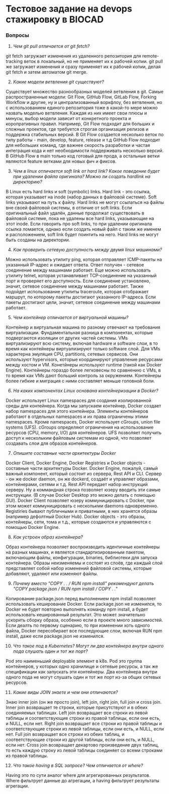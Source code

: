 # Тестовое задание на devops стажировку в BIOCAD

### Вопросы

1. *Чем git pull отличается от git fetch?*

git fetch загружает изменения из удаленного репозитория для remote-tracking веток в локальный, но не применяет их к рабочей копии. 
git pull же загружает изменения и сразу применяет их к рабочей копии, делая git fetch и затем автоматом git merge.

2. *Какие модели ветвления git существуют?*

Существует множество разнообразных моделей ветвления в git. 
Самые распространенные модели: Git Flow, GitHub Flow, GitLab Flow, Forking Workflow и другие, ну и централизованный воркфлоу, без ветвления, но с использованием единого репозитория тоже в какой-то мере можно назвать моделью ветвления. 
Каждая из них имеет свои плюсы и минусы, выбор модели зависит от конкретного проекта и коропративных правил. 
Например, Git Flow подходит для больших и сложных проектов, где требуется строгая организация релизов и поддержка стабильных версий. 
В Git Flow создается несколько веток по типу работы - main, develop, feature, release и т.д  GitHub Flow подходит для небольших команд, где важнее скорость разработки и частая интеграция кода и нет необходимости поддерживать несколько версий. 
В GitHub Flow в main только код готовый для прода, а остальные ветки являются feature ветками для новых фич и фиксов.


3. *Чем в linux отличается soft link от hard link? Какое поведение будет при удалении файла оригинала? Можно ли создать hardlink на директорию?*

В Linux есть hard links и soft (symbolic) links. 
Hard link - это ссылка, которая указывает на inode (набор данных в файловой системе). 
Soft links указывают на путь к файлу. 
Hard links не могут ссылаться на файлы вне своей файловой системы, в отличие от soft links. 
Если оригинальный файл удалён, данные продолжат существовать в файловой системе, пока не удалены все hard links, указывающие на этот inode. 
Если говорить про soft links, то при удалении оригинала ссылка ломается, однако если создать новый файл с таким же именем и расположением, soft link будет поинтить на него. 
Hard links не могут быть созданы на директории.

4.  *Как проверить сетевую доступность между двумя linux машинами?*

Можно использовать утилиту ping, которая отправляет ICMP-пакеты на указанный IP-адрес и ожидает ответа. 
Ответ получен - сетевое соединение между машинами работает. 
Еще можно использовать утилиту telnet, которая устанавливает TCP-соединение на указанный порт и проверяет его доступность. 
Если соединение установлено, значит, сетевое соединение между машинами работает. 
Также подойдет использование утилиты traceroute, которая отображает маршрут, по которому пакеты достигают указанного IP-адреса. 
Если пакеты достигают цели, значит, сетевое соединение между машинами работает. 

5. *Чем контейнер отличается от виртуальной машины?*

Контейнер и виртуальная машина по разному отвечают на требования виртуализации. 
Фундаментальная разница в компонентах, которые подвергаются изоляции от других частей системы.
VMs виртуализируют всю систему, включая hardware и software слои, в то время как контейнеры виртуализируют только software слой. 
Для VMs характерна эмуляция CPU, partitions, сетевых сервисов. Они используют hypervisors, которые координируют управление ресурсами  между хостом и VM.
Конетйнеры используют runtime (такой как Docker Engine).
Контейнеры гораздо более легковесны по сравнению с VMs, в то время как VMs дают больший контроль за окружением.
Контейнеры более гибкие и миграция с ними составляет меньше головной боли.

6. *На каких компонентах Linux основана контейнеризации в Docker?*

Docker использует Linux namespaces для создания изолированной среды для контейнера.
Когда мы запускаем контейнер, Docker создает набор namespaces для этого контейнера.
Элементы контейнеров работают в отдельных namespaces и их права ограничены этими namespaces.
Кроме namespaces, Docker использует cGroups, union file systems (UFS).
сGroups определяют ограничения на использование ресурсов (CPU, memory, I/O) для контейнеров.
UFS позволяет получить доступ к нескольким файловым системам из одной, что позволяет создавать слои для образов контейнеров.

7. *Опишите составные части архитектуры Docker*

Docker Client, Docker Engine, Docker Registries и Docker objects - составные части архитектуры Docker.
Docker Engine, пожалуй, самый важный компонент, который состоит из сервера, Rest API и CLI. 
Сервер - он же docker daemon, он же dockerd, создаёт и управляет образами, контейнерами, сетями и т.д.
Rest API передает набор инструкций серверу.
Ну а коммандная строка позволяет юзеру вводить эти самые инструкции. (В случае Docker Desktop это можно делать с помощью GUI).
Docker Client позволяет юзеру коммуницировать с Docker, при этом может коммуницировать с несколькми daemons одновременно.
Registiries бывают публичными и приватными, в них хранятся образы (например дефолтный Docker Hub).
Docker objects - это образы, контейнеры, сети, тома и т.д., которые создаются и управляются с помощью Docker Engine.

8. *Как устроен образ контейнера?*

Образ контейнера позволяет воспроизводить идентичные контейнеры на разных машинах, и является стандартизированным пакетом, включающим файлы, конфигурации, binaries, библиотеки для запуска контейнера.
Образы неизменяемы и состоят из слоёв, где каждый слой представляет собой набор изменений файловой системы, которые добавляют, удаляют или изменяют файлы.


9. *Почему вместо "COPY . . / RUN npm install" рекомендуют делать "COPY package.json / RUN npm install / COPY . ."* 

Копирование package.json перед выполнением npm install позволяет использовать кеширование Docker. 
Если package.json не изменился, то Docker не будет повторно выполнять команду npm install, а будет использовать кешированный результат. 
Это может значительно ускорить сборку образа, особенно если в проекте много зависимостей. 
Если деалть по первому сценарию, то при изменении хоть одного файла, Docker пересобирает все последующие слои, включая RUN npm install, даже если package.json не изменился.

10. *Что такое под в Kubernetes? Могут ли два контейнера внутри одного пода слушать один и тот же порт?*

Pod это наименьший deployable элемент в k8s. Pod это группа контейнеров, у которых одно хранилище и сетевые ресурсы, а так же спецификации как запускать эти контейнеры.
Два контейнера внутри одного пода не могут слушать один и тот же порт из-за общих сетевых ресурсов.

11. *Какие виды JOIN знаете и чем они отличаются?*

Знаю inner join (он же просто join), left join, right join, full join и cross join.
Inner join возвращает те строки, которые присутствуют и в обеих соединяемых таблицах.
Left join возвращает все строки из левой таблицы и соответствующие строки из правой таблицы, если они есть, и NULL, если нет.
Right join возвращает все строки из правой таблицы и соответствующие строки из левой таблицы, если они есть, и NULL, если нет.
Full join возвращает все строки из обеих таблиц, и соответствующие строки из другой таблицы, если они есть, и NULL, если нет.
Cross join возвращает декартово произведение двух таблиц, то есть каждую строку из левой таблицы соединяет со всеми строками из правой таблицы.

12. *Что такое having в SQL запросе? Чем отличается от where?*

Having это по сути аналог where для агрегированных результатов. Where фильтрует данные до агрегации, а having фильтрует результаты агрегации. 
